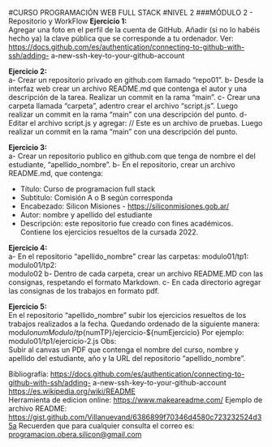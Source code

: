 #CURSO PROGRAMACIÓN WEB FULL STACK
#NIVEL 2
###MÓDULO 2 - Repositorio y WorkFlow
**Ejercicio 1:**\
Agregar una foto en el perfil de la cuenta de GitHub.
Añadir (si no lo habéis hecho ya) la clave pública que se corresponde a tu
ordenador. Ver:\
https://docs.github.com/es/authentication/connecting-to-github-with-ssh/adding-
a-new-ssh-key-to-your-github-account

**Ejercicio 2:**\
a- Crear un repositorio privado en github.com llamado “repo01”.
b- Desde la interfaz web crear un archivo README.md que contenga el autor y
una descripción de la tarea. Realizar un commit en la rama “main”.
c- Crear una carpeta llamada “carpeta”, adentro crear el archivo “script.js”.
Luego realizar un commit en la rama “main” con una descripción del punto.
d- Editar el archivo script.js y agregar:
// Este es un archivo de pruebas.
Luego realizar un commit en la rama “main” con una descripción del punto.

**Ejercicio 3:**\
a- Crear un repositorio publico en github.com que tenga de nombre el del
estudiante, “apellido_nombre”.
b- En el repositorio, crear un archivo README.md, que contenga:
  - Título: Curso de programacion full stack
  - Subtitulo: Comisión A o B según corresponda
  - Encabezado: Silicon Misiones - https://siliconmisiones.gob.ar/
  - Autor: nombre y apellido del estudiante
  - Descripción: este repositorio fue creado con fines académicos. Contiene
los ejercicios resueltos de la cursada 2022.

**Ejercicio 4:**\
a- En el repositorio “apellido_nombre” crear las carpetas:
modulo01/tp1:\
modulo01/tp2:\
modulo02
b- Dentro de cada carpeta, crear un archivo README.MD con las consignas,
respetando el formato Markdown.
c- En cada directorio agregar las consignas de los trabajos en formato pdf.

**Ejercicio 5:**\
En el repositorio “apellido_nombre” subir los ejercicios resueltos de los trabajos
realizados a la fecha. Quedando ordenado de la siguiente manera:
modulo${numModulo}/tp${numTP}/ejercicio-${numEjercicio}
Por ejemplo: modulo01/tp1/ejercicio-2.js
Obs:\
Subir al canvas un PDF que contenga el nombre del curso, nombre y apellido
del estudiante, año y  la URL del repositorio “apellido_nombre”.

Bibliografía:
https://docs.github.com/es/authentication/connecting-to-github-with-ssh/adding-
a-new-ssh-key-to-your-github-account \
https://es.wikipedia.org/wiki/README \
Herramienta de edicion online: https://www.makeareadme.com/
Ejemplo de archivo README:
https://gist.github.com/Villanuevand/6386899f70346d4580c723232524d35a
Recuerden que para cualquier consulta el correo es:
programacion.obera.silicon@gmail.com
